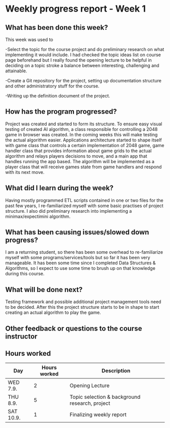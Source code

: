# Weekly progress report - Week 1

## What has been done this week?
This week was used to

-Select the topic for the course project and do preliminary research on what implementing it would include. I had checked the topic ideas list on course page beforehand but I really found the opening lecture to be helpful in deciding on a topic stroke a balance between interesting, challenging and attainable.

-Create a Git repository for the project, setting up documentation structure and other administratory stuff for the course.

-Writing up the definition document of the project.


## How has the program progressed?
Project was created and started to form its structure. To ensure easy visual testing of created AI algorithm, a class responsible for controlling a 2048 game in browser was created. In the coming weeks this will make testing the actual algorithm easier. Applications architecture started to shape itself with game class that controls a certain implementation of 2048 game, game handler class that provides information about game grids to the actual algorithm and relays players decisions to move, and a main app that handles running the app based. The algorithm will be implemented as a player class that will receive games state from game handlers and respond with its next move.

## What did I learn during the week?
Having mostly programmed ETL scripts contained in one or two files for the past few years, I re-familiarized myself with some basic practises of project structure. I also did preliminary research into implementing a minimax/expectimini algorithm.

## What has been causing issues/slowed down progress?
I am a returning student, so there has been some overhead to re-familiarize myself with some programs/services/tools but so far it has been very manageable. It has been some time since I completed Data Structures & Algorithms, so I expect to use some time to brush up on that knowledge during this course.

## What will be done next?
Testing framework and possible additional project management tools need to be decided. After this the project structure starts to be in shape to start creating an actual algorithm to play the game. 

## Other feedback or questions to the course instructor

## Hours worked
| Day      | Hours worked | Description |
|----------|--------------|-------------|
| WED 7.9. | 2            | Opening Lecture |
| THU 8.9. | 5            | Topic selection & background research, project |setup, documentation |
| SAT 10.9. | 1           | Finalizing weekly report |